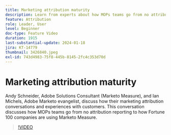 ```yaml
---
title: Marketing attribution maturity
description: Learn from experts about how MOPs teams go from no attribution reporting to how Fortune 100 companies are using Marketo Measure.
feature: Attribution
role: Leader, User
level: Beginner
doc-type: Feature Video
duration: 1915
last-substantial-update: 2024-01-18
jira: KT-14779
thumbnail: 3426840.jpeg
exl-id: 743d4983-75f8-445b-8145-2fc4c353d70d
---
```

# Marketing attribution maturity

Andy Schneider, Adobe Solutions Consultant (Marketo Measure), and Ian Michels, Adobe Marketo evangelist, discuss how their marketing attribution conversations and experiences with customers. This conversation discusses how MOPs teams go from no attribution reporting to how Fortune 100 companies are using Marketo Measure.

>[!VIDEO](https://video.tv.adobe.com/v/3426840/?learn=on)
